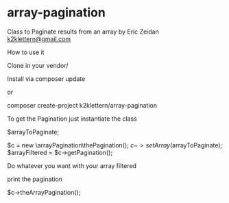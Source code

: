 # array-pagination
Class to Paginate results from an array
by Eric Zeidan
k2klettern@gmail.com

How to use it

Clone in your vendor/

Install via composer update

or

composer create-project k2klettern/array-pagination

To get the Pagination just instantiate the class

$arrayToPaginate;

$c = new \arrayPagination\thePagination();
$c->setArray($arrayToPaginate);
$arrayFiltered = $c->getPagination();

Do whatever you want with your array filtered

print the pagination

$c->theArrayPagination();
